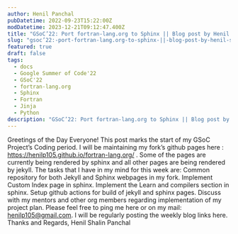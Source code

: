 ```yaml
---
author: Henil Panchal
pubDatetime: 2022-09-23T15:22:00Z
modDatetime: 2023-12-21T09:12:47.400Z
title: "GSoC’22: Port fortran-lang.org to Sphinx || Blog post by Henil Shalin Panchal || #2"
slug: "gsoc’22:-port-fortran-lang.org-to-sphinx-||-blog-post-by-henil-shalin-panchal-||-#2"
featured: true
draft: false
tags:
  - docs
  - Google Summer of Code'22
  - GSoC'22
  - fortran-lang.org
  - Sphinx
  - Fortran
  - Jinja
  - Python
description: "GSoC’22: Port fortran-lang.org to Sphinx || Blog post by Henil Shalin Panchal || #2"
---
```


Greetings of the Day Everyone!
This post marks the start of my GSoC Project’s Coding period.
I will be maintaining my fork’s github pages here : https://henilp105.github.io/fortran-lang.org/ .
Some of the pages are currently being rendered by sphinx and all other pages are being rendered by jekyll.
The tasks that I have in my mind for this week are:
Common repository for both Jekyll and Sphinx webpages in my fork.
Implement Custom Index page in sphinx.
Implement the Learn and compilers section in sphinx.
Setup github actions for build of jekyll and sphinx pages.
Discuss with my mentors and other org members regarding implementation of my project plan.
Please feel free to ping me here or on my mail: henilp105@gmail.com.
I will be regularly posting the weekly blog links here.
Thanks and Regards,
Henil Shalin Panchal

